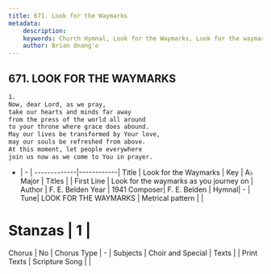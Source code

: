 ```yaml
---
title: 671. Look for the Waymarks
metadata:
    description: 
    keywords: Church Hymnal, Look for the Waymarks, Look for the waymarks as you journey on, 
    author: Brian Onang'o
---
```



## 671. LOOK FOR THE WAYMARKS

```txt
1.
Now, dear Lord, as we pray,
take our hearts and minds far away
from the press of the world all around
to your throne where grace does abound.
May our lives be transformed by Your love,
may our souls be refreshed from above.
At this moment, let people everywhere
join us now as we come to You in prayer.
```

- |   -  |
-------------|------------|
Title | Look for the Waymarks |
Key | A♭ Major |
Titles |  |
First Line | Look for the waymarks as you journey on |
Author | F. E. Belden
Year | 1941
Composer| F. E. Belden |
Hymnal|  - |
Tune| LOOK FOR THE WAYMARKS |
Metrical pattern | |
# Stanzas | 1 |
Chorus | No |
Chorus Type | - |
Subjects | Choir and Special |
Texts |  |
Print Texts | 
Scripture Song |  |
  
